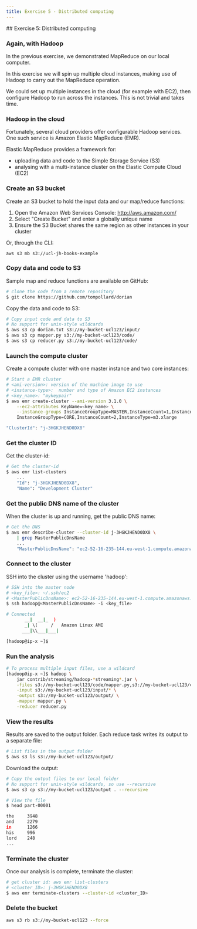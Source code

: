 ```yaml
---
title: Exercise 5 - Distributed computing
---
```


## Exercise 5: Distributed computing

### Again, with Hadoop

In the previous exercise, we demonstrated MapReduce on our local computer.

In this exercise we will spin up multiple cloud instances, making use of Hadoop to carry out the MapReduce operation.

We could set up multiple instances in the cloud (for example with EC2), then configure Hadoop to run across the instances. This is not trivial and takes time. 

### Hadoop in the cloud

Fortunately, several cloud providers offer configurable Hadoop services. One such service is Amazon Elastic MapReduce (EMR).

Elastic MapReduce provides a framework for:

- uploading data and code to the Simple Storage Service (S3)
- analysing with a multi-instance cluster on the Elastic Compute Cloud (EC2)

### Create an S3 bucket

Create an S3 bucket to hold the input data and our map/reduce functions:

1. Open the Amazon Web Services Console: http://aws.amazon.com/
2. Select "Create Bucket" and enter a globally unique name
3. Ensure the S3 Bucket shares the same region as other instances in your cluster

Or, through the CLI:
```
aws s3 mb s3://ucl-jh-books-example
```

### Copy data and code to S3

Sample map and reduce functions are available on GitHub:

``` bash
# clone the code from a remote repository
$ git clone https://github.com/tompollard/dorian
```

Copy the data and code to S3:

``` bash
# Copy input code and data to S3
# No support for unix-style wildcards
$ aws s3 cp dorian.txt s3://my-bucket-ucl123/input/
$ aws s3 cp mapper.py s3://my-bucket-ucl123/code/
$ aws s3 cp reducer.py s3://my-bucket-ucl123/code/
```

### Launch the compute cluster

Create a compute cluster with one master instance and two core instances:

``` bash
# Start a EMR cluster
# <ami-version>: version of the machine image to use
# <instance-type>:  number and type of Amazon EC2 instances
# <key_name>: "mykeypair"
$ aws emr create-cluster --ami-version 3.1.0 \
    --ec2-attributes KeyName=<key_name> \
    --instance-groups InstanceGroupType=MASTER,InstanceCount=1,InstanceType=m3.xlarge \
    InstanceGroupType=CORE,InstanceCount=2,InstanceType=m3.xlarge

"ClusterId": "j-3HGKJHEND0DX8"
```

### Get the cluster ID

Get the cluster-id:

``` bash
# Get the cluster-id
$ aws emr list-clusters
    ...
    "Id": "j-3HGKJHEND0DX8", 
    "Name": "Development Cluster"
```

### Get the public DNS name of the cluster

When the cluster is up and running, get the public DNS name:

``` bash
# Get the DNS
$ aws emr describe-cluster --cluster-id j-3HGKJHEND0DX8 \
    | grep MasterPublicDnsName
    ...
    "MasterPublicDnsName": "ec2-52-16-235-144.eu-west-1.compute.amazonaws.com"
```

### Connect to the cluster

SSH into the cluster using the username 'hadoop':

``` bash
# SSH into the master node
# <key_file>: ~/.ssh/ec2
# <MasterPublicDnsName>: ec2-52-16-235-144.eu-west-1.compute.amazonaws.com
$ ssh hadoop@<MasterPublicDnsName> -i <key_file> 
```

``` bash
# Connected 
       __|  __|_  )
       _| \(     /   Amazon Linux AMI
      ___|\\___|___|

[hadoop@ip-x ~]$ 
```

### Run the analysis

``` bash
# To process multiple input files, use a wildcard
[hadoop@ip-x ~]$ hadoop \
    jar contrib/streaming/hadoop-*streaming*.jar \
    -files s3://my-bucket-ucl123/code/mapper.py,s3://my-bucket-ucl123/code/reducer.py \
    -input s3://my-bucket-ucl123/input/* \
    -output s3://my-bucket-ucl123/output/ \
    -mapper mapper.py \
    -reducer reducer.py
```

### View the results

Results are saved to the output folder. Each reduce task writes its output to a separate file:

``` bash
# List files in the output folder
$ aws s3 ls s3://my-bucket-ucl123/output/
```

Download the output:

``` bash
# Copy the output files to our local folder
# No support for unix-style wildcards, so use --recursive
$ aws s3 cp s3://my-bucket-ucl123/output . --recursive

# View the file
$ head part-00001

the     3948
and     2279
in      1266
his     996
lord    248
...
```

### Terminate the cluster

Once our analysis is complete, terminate the cluster:

``` bash
# get cluster id: aws emr list-clusters
# <cluster_ID>: j-3HGKJHEND0DX8
$ aws emr terminate-clusters --cluster-id <cluster_ID>
```

### Delete the bucket

``` bash
aws s3 rb s3://my-bucket-ucl123 --force
```
